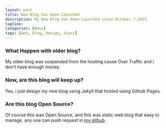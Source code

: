 ```yaml
---
layout: post
title: New Blog has been Launched
description: My New Blog has been Launched since October 7,2015.
tagline:
categories: [News]
tags: [web, blog, design, diary]
---
```

### What Happen with older blog?

My older blog was suspended from the hosting cause Over Traffic and i don't have enough money.

### Now, are this blog will keep up?

Yes, i just design my new blog using Jekyll that hosted using Github Pages.

### Are this blog Open Source?

Of course this was Open Source, and this was static web blog that easy to manage.
any one can push request in [my github](https://github.com/arcestia/arcestia.github.io).
